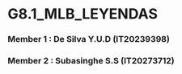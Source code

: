 # G8.1_MLB_LEYENDAS

### Member 1 : De Silva Y.U.D (IT20239398)
### Member 2 : Subasinghe S.S (IT20273712)
